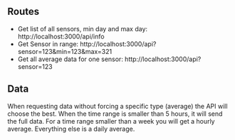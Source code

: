 ## Routes ##
* Get list of all sensors, min day and max day: http://localhost:3000/api/info
* Get Sensor in range: http://localhost:3000/api?sensor=123&min=123&max=321
* Get all average data for one sensor: http://localhost:3000/api?sensor=123

## Data ##
When requesting data without forcing a specific type (average) the API will choose the best.
When the time range is smaller than 5 hours, it will send the full data. For a time range smaller than a week you will get a hourly average. Everything else is a daily average.
